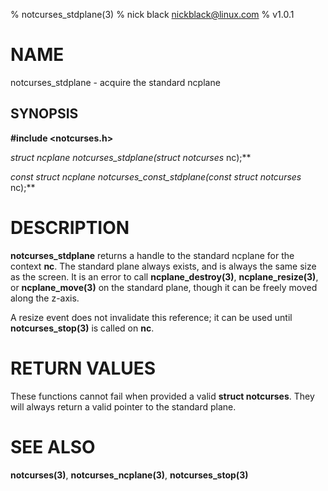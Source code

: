 % notcurses_stdplane(3)
% nick black <nickblack@linux.com>
% v1.0.1

# NAME

notcurses_stdplane - acquire the standard ncplane

## SYNOPSIS

**#include <notcurses.h>**

**struct ncplane*
notcurses_stdplane(struct notcurses* nc);**

**const struct ncplane*
notcurses_const_stdplane(const struct notcurses* nc);**

# DESCRIPTION

**notcurses_stdplane** returns a handle to the standard ncplane for the context
**nc**. The standard plane always exists, and is always the same size as the
screen. It is an error to call **ncplane_destroy(3)**, **ncplane_resize(3)**,
or **ncplane_move(3)** on the standard plane, though it can be freely moved
along the z-axis.

A resize event does not invalidate this reference; it can be used until
**notcurses_stop(3)** is called on **nc**.

# RETURN VALUES

These functions cannot fail when provided a valid **struct notcurses**. They
will always return a valid pointer to the standard plane.

# SEE ALSO

**notcurses(3)**, **notcurses_ncplane(3)**, **notcurses_stop(3)**
